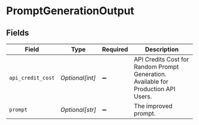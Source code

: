 # PromptGenerationOutput


## Fields

| Field                                                                              | Type                                                                               | Required                                                                           | Description                                                                        |
| ---------------------------------------------------------------------------------- | ---------------------------------------------------------------------------------- | ---------------------------------------------------------------------------------- | ---------------------------------------------------------------------------------- |
| `api_credit_cost`                                                                  | *Optional[int]*                                                                    | :heavy_minus_sign:                                                                 | API Credits Cost for Random Prompt Generation. Available for Production API Users. |
| `prompt`                                                                           | *Optional[str]*                                                                    | :heavy_minus_sign:                                                                 | The improved prompt.                                                               |